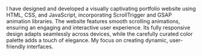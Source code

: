 I have designed and developed a visually captivating portfolio website using HTML, CSS, and JavaScript, incorporating ScrollTrigger and GSAP animation libraries.
The website features smooth scrolling animations, ensuring an engaging and interactive user experience.
Its fully responsive design adapts seamlessly across devices, while the carefully curated color palette adds a touch of elegance.
My focus on creating dynamic, user-friendly interfaces.
